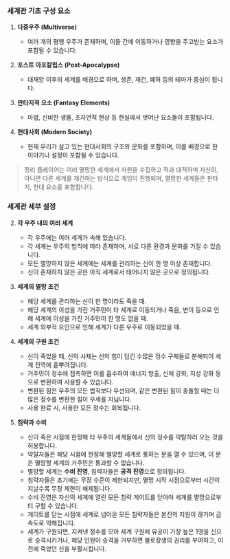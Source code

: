 ### 세계관 기초 구성 요소

1. **다중우주 (Multiverse)**

   - 여러 개의 평행 우주가 존재하며, 이들 간에 이동하거나 영향을 주고받는 요소가 포함될 수 있습니다.

2. **포스트 아포칼립스 (Post-Apocalypse)**

   - 대재앙 이후의 세계를 배경으로 하며, 생존, 재건, 폐허 등의 테마가 중심이 됩니다.

3. **판타지적 요소 (Fantasy Elements)**

   - 마법, 신비한 생물, 초자연적 현상 등 현실에서 벗어난 요소들이 포함됩니다.

4. **현대사회 (Modern Society)**
   - 현재 우리가 살고 있는 현대사회의 구조와 문화를 포함하며, 이를 배경으로 한 이야기나 설정이 포함될 수 있습니다.

> 정리
> 플레이어는 여러 멸망한 세계에서 자원을 수집하고 적과 대적하며 자신의, 아니면 다른 세계를 재건하는 방식으로 게임이 진행되며,
> 멸망한 세계들은 판타지, 현대 요소를 포함합니다.

### 세계관 세부 설정

2. **각 우주 내의 여러 세계**

   - 각 우주에는 여러 세계가 속해 있습니다.
   - 각 세계는 우주의 법칙에 따라 존재하며, 서로 다른 환경과 문화를 가질 수 있습니다.
   - 모든 멸망하지 않은 세계에는 세계를 관리하는 신이 한 명 이상 존재합니다.
   - 신이 존재하지 않은 곳은 아직 세계로서 태어나지 않은 곳으로 정의됩니다.

3. **세계의 멸망 조건**

   - 해당 세계를 관리하는 신이 한 명이라도 죽을 때.
   - 해당 세계의 이성을 가진 거주민이 타 세계로 이동되거나 죽음, 변이 등으로 인해 세계에 이성을 가진 거주민이 한 명도 없을 때.
   - 세계 외부적 요인으로 인해 세계가 다른 우주로 이동되었을 때.

4. **세계의 구원 조건**

   - 신이 죽었을 때, 신의 사체는 신의 힘이 담긴 수많은 정수 구체들로 분해되어 세계 전역에 흩뿌려집니다.
   - 거주민이 정수에 접촉하면 이를 흡수하여 에너지 방출, 신체 강화, 지성 강화 등으로 변환하여 사용할 수 있습니다.
   - 변환된 힘은 우주의 모든 법칙보다 우선되며, 같은 변환된 힘이 충돌할 때는 더 많은 정수를 변환한 힘이 우세를 지닙니다.
   - 사용 완료 시, 사용한 모든 정수는 회복됩니다.

5. **침략과 수비**
   - 신이 죽은 시점에 한정해 타 우주의 세계들에서 신의 정수를 약탈하러 오는 것을 허용합니다.
   - 약탈자들은 해당 시점에 한정해 멸망할 세계로 통하는 문을 열 수 있으며, 이 문은 멸망할 세계의 거주민은 통과할 수 없습니다.
   - 멸망할 세계는 **수비 진영**, 침략자들은 **공격 진영**으로 정의됩니다.
   - 침략자들은 초기에는 무장 수준이 제한되지만, 멸망 시작 시점으로부터 시간이 지날수록 무장 제한이 해제됩니다.
   - 수비 진영은 자신의 세계에 열린 모든 침략 게이트를 닫아야 세계를 멸망으로부터 구할 수 있습니다.
   - 게이트를 닫는 시점에 세계로 넘어온 모든 침략자들은 본진의 지원이 끊기며 급속도로 약해집니다.
   - 세계가 구원되면, 지켜낸 정수를 모아 세계 구원에 유공이 가장 높은 1명을 신으로 승격시키거나, 해당 인원이 승격을 거부하면 불로장생의 권리를 부여하고, 이전에 죽었던 신을 부활시킵니다.
